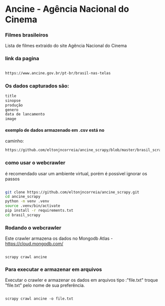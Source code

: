 # Ancine - Agência Nacional do Cinema

### Filmes brasileiros
Lista de filmes extraido do site Agência Nacional do Cinema

### link da pagina

```bash

https://www.ancine.gov.br/pt-br/brasil-nas-telas

```

### Os dados capturados são:

```bash
title
sinopse
produção
genero
data de lancamento
image
```

#### exemplo de dados armazenado em .csv está no
caminho:

```bash
https://github.com/eltonjncorreia/ancine_scrapy/blob/master/brasil_scrapy/ancine.csv
```

### como usar o webcrawler

é recomendado usar um ambiente virtual, porém é possivel
ignorar os passos

```bash

git clone https://github.com/eltonjncorreia/ancine_scrapy.git
cd ancine_scrapy
python -m venv .venv
source .venv/bin/activate
pip install -r requirements.txt
cd brasil_scrapy

```

### Rodando o webcrawler

Este crawler armazena os dados no Mongodb Atlas - https://cloud.mongodb.com/

```console

scrapy crawl ancine

```

### Para executar e armazenar em arquivos

Executar o crawler e armazenar os dados em arquivos tipo :"file.txt"
troque "file.txt" pelo nome de sua preferência.


```console

scrapy crawl ancine -o file.txt

```

